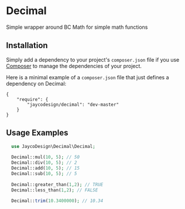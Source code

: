 Decimal
=======

Simple wrapper around BC Math for simple math functions

## Installation

Simply add a dependency to your project's `composer.json` file if you use [Composer](http://getcomposer.org/) to manage the dependencies of your project.

Here is a minimal example of a `composer.json` file that just defines a dependency on Decimal:

    {
        "require": {
            "jaycodesign/decimal": "dev-master"
        }
    }

## Usage Examples

```php
  use JaycoDesign\Decimal\Decimal;
  
  Decimal::mul(10, 5); // 50
  Decimal::div(10, 5); // 2
  Decimal::add(10, 5); // 15
  Decimal::sub(10, 5); // 5
  
  Decimal::greater_than(1,2); // TRUE
  Decimal::less_than(1,2); // FALSE
  
  Decimal::trim(10.3400000); // 10.34
  
  
```
